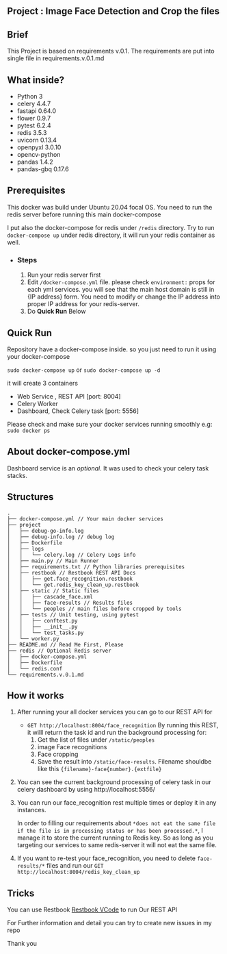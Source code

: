 ## Project : Image Face Detection and Crop the files

## Brief
This Project is based on requirements v.0.1.
The requirements are put into single file in requirements.v.0.1.md

## What inside?

* Python 3
* celery 4.4.7
* fastapi 0.64.0
* flower 0.9.7
* pytest 6.2.4
* redis 3.5.3
* uvicorn 0.13.4
* openpyxl 3.0.10
* opencv-python
* pandas 1.4.2
* pandas-gbq 0.17.6

## Prerequisites
This docker was build under Ubuntu 20.04 focal OS.
You need to run the redis server before running this main docker-compose

I put also the docker-compose for redis under ```/redis``` directory. Try to run ```docker-compose up``` under redis directory, it will run your redis container as well.

- ### Steps
  1. Run your redis server first
  2. Edit ```/docker-compose.yml``` file.
        please check  ```environment:``` props for each yml services.  you will see that the main host domain is still in {IP address} form. You need to modify or change the IP address into proper IP address for your redis-server.
  3. Do **Quick Run** Below

## Quick Run
Repository have a docker-compose inside. so you just need to run it using your docker-compose

``` sudo docker-compose up ``` or ``` sudo docker-compose up -d ```

it will create 3 containers
- Web Service , REST API [port: 8004]
- Celery Worker 
- Dashboard, Check Celery task [port: 5556]

Please check and make sure your docker services running smoothly e.g:
``` sudo docker ps ```



## About docker-compose.yml
Dashboard service is an *optional*. It was used to check your celery task stacks.

## Structures
```
.
├── docker-compose.yml // Your main docker services
├── project
│   ├── debug-go-info.log
│   ├── debug-info.log // debug log
│   ├── Dockerfile
│   ├── logs
│   │   └── celery.log // Celery Logs info
│   ├── main.py // Main Runner
│   ├── requirements.txt // Python libraries prerequisites
│   ├── restbook // Restbook REST API Docs
│   │   ├── get.face_recognition.restbook
│   │   └── get.redis_key_clean_up.restbook
│   ├── static // Static files 
│   │   ├── cascade_face.xml
│   │   ├── face-results // Results files
│   │   └── peoples // main files before cropped by tools
│   ├── tests // Unit testing, using pytest
│   │   ├── conftest.py
│   │   ├── __init__.py
│   │   └── test_tasks.py
│   └── worker.py
├── README.md // Read Me First, Please
├── redis // Optional Redis server
│   ├── docker-compose.yml
│   ├── Dockerfile
│   └── redis.conf
└── requirements.v.0.1.md
```

## How it works
1. After running your all docker services you can go to our REST API for 
    - ```GET http://localhost:8004/face_recognition```
        By running this REST, it willl return the task id and run the background processing for:
        1. Get the list of files under ```/static/peoples```
        2. image Face recognitions
        3. Face cropping
        4. Save the result into ```/static/face-results```. Filename shouldbe like this ```{filename}-face{number}.{extfile}```
2. You can see the current background processing of celery task in our celery dashboard by using http://localhost:5556/
3. You can run our face_recognition rest multiple times or deploy it in any instances.
   
    In order to filling our requirements about `*does not eat the same file if the file is in processing status or has been processed.*`, I manage it to store the current running to Redis key. So as long as you targeting our services to same redis-server it will not eat the same file.
4. If you want to re-test your face_recognition, you need to delete ```face-results/*``` files and run our ```GET http://localhost:8004/redis_key_clean_up```

## Tricks
You can use Restbook [Restbook VCode](https://marketplace.visualstudio.com/items?itemName=tanhakabir.rest-book) to run Our REST API

For Further information and detail you can try to create new issues in my repo

Thank you
